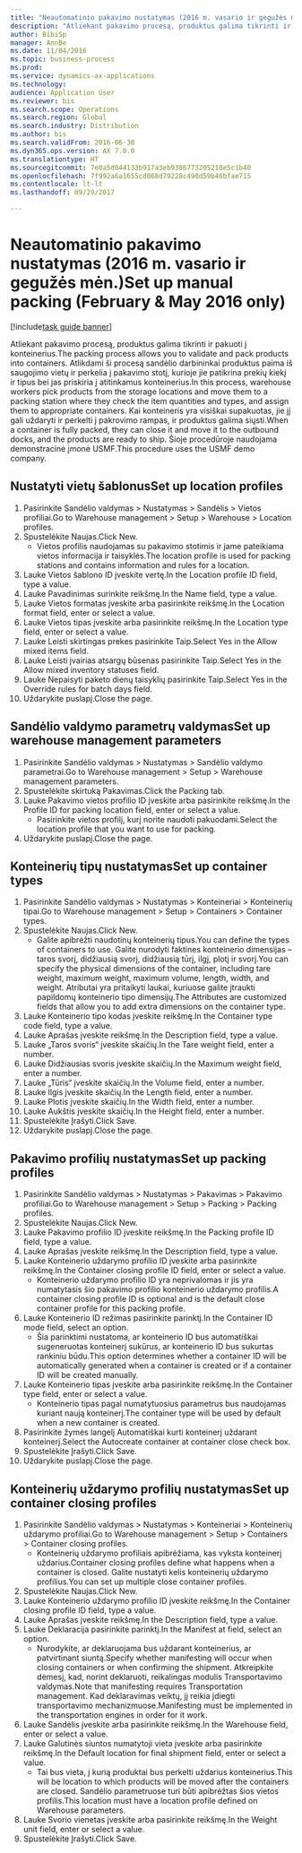 ```yaml
--- 
title: "Neautomatinio pakavimo nustatymas (2016 m. vasario ir gegužės mėn.)"
description: "Atliekant pakavimo procesą, produktus galima tikrinti ir pakuoti į konteinerius."
author: BibiSp
manager: AnnBe
ms.date: 11/04/2016
ms.topic: business-process
ms.prod: 
ms.service: dynamics-ax-applications
ms.technology: 
audience: Application User
ms.reviewer: bis
ms.search.scope: Operations
ms.search.region: Global
ms.search.industry: Distribution
ms.author: bis
ms.search.validFrom: 2016-06-30
ms.dyn365.ops.version: AX 7.0.0
ms.translationtype: HT
ms.sourcegitcommit: 7e0a5d044133b917a3eb9386773205218e5c1b40
ms.openlocfilehash: 7f992a6a1655cd868d79228c490d59b46bfae715
ms.contentlocale: lt-lt
ms.lasthandoff: 09/29/2017

---
```

# <a name="set-up-manual-packing-february--may-2016-only"></a><span data-ttu-id="97aed-103">Neautomatinio pakavimo nustatymas (2016 m. vasario ir gegužės mėn.)</span><span class="sxs-lookup"><span data-stu-id="97aed-103">Set up manual packing (February & May 2016 only)</span></span>

[!include[task guide banner](../../includes/task-guide-banner.md)]

<span data-ttu-id="97aed-104">Atliekant pakavimo procesą, produktus galima tikrinti ir pakuoti į konteinerius.</span><span class="sxs-lookup"><span data-stu-id="97aed-104">The packing process allows you to validate and pack products into containers.</span></span> <span data-ttu-id="97aed-105">Atlikdami ši procesą sandėlio darbininkai produktus paima iš saugojimo vietų ir perkelia į pakavimo stotį, kurioje jie patikrina prekių kiekį ir tipus bei jas priskiria į atitinkamus konteinerius.</span><span class="sxs-lookup"><span data-stu-id="97aed-105">In this process, warehouse workers pick products from the storage locations and move them to a packing station where they check the item quantities and types, and assign them to appropriate containers.</span></span> <span data-ttu-id="97aed-106">Kai konteineris yra visiškai supakuotas, jie jį gali uždaryti ir perkelti į pakrovimo rampas, ir produktus galima siųsti.</span><span class="sxs-lookup"><span data-stu-id="97aed-106">When a container is fully packed, they can close it and move it to the outbound docks, and the products are ready to ship.</span></span> <span data-ttu-id="97aed-107">Šioje procedūroje naudojama demonstracinė įmonė USMF.</span><span class="sxs-lookup"><span data-stu-id="97aed-107">This procedure uses the USMF demo company.</span></span>


## <a name="set-up-location-profiles"></a><span data-ttu-id="97aed-108">Nustatyti vietų šablonus</span><span class="sxs-lookup"><span data-stu-id="97aed-108">Set up location profiles</span></span>
1. <span data-ttu-id="97aed-109">Pasirinkite Sandėlio valdymas > Nustatymas > Sandėlis > Vietos profiliai.</span><span class="sxs-lookup"><span data-stu-id="97aed-109">Go to Warehouse management > Setup > Warehouse > Location profiles.</span></span>
2. <span data-ttu-id="97aed-110">Spustelėkite Naujas.</span><span class="sxs-lookup"><span data-stu-id="97aed-110">Click New.</span></span>
    * <span data-ttu-id="97aed-111">Vietos profilis naudojamas su pakavimo stotimis ir jame pateikiama vietos informacija ir taisyklės.</span><span class="sxs-lookup"><span data-stu-id="97aed-111">The location profile is used for packing stations and contains information and rules for a location.</span></span>  
3. <span data-ttu-id="97aed-112">Lauke Vietos šablono ID įveskite vertę.</span><span class="sxs-lookup"><span data-stu-id="97aed-112">In the Location profile ID field, type a value.</span></span>
4. <span data-ttu-id="97aed-113">Lauke Pavadinimas surinkite reikšmę.</span><span class="sxs-lookup"><span data-stu-id="97aed-113">In the Name field, type a value.</span></span>
5. <span data-ttu-id="97aed-114">Lauke Vietos formatas įveskite arba pasirinkite reikšmę.</span><span class="sxs-lookup"><span data-stu-id="97aed-114">In the Location format field, enter or select a value.</span></span>
6. <span data-ttu-id="97aed-115">Lauke Vietos tipas įveskite arba pasirinkite reikšmę.</span><span class="sxs-lookup"><span data-stu-id="97aed-115">In the Location type field, enter or select a value.</span></span>
7. <span data-ttu-id="97aed-116">Lauke Leisti skirtingas prekes pasirinkite Taip.</span><span class="sxs-lookup"><span data-stu-id="97aed-116">Select Yes in the Allow mixed items field.</span></span>
8. <span data-ttu-id="97aed-117">Lauke Leisti įvairias atsargų būsenas pasirinkite Taip.</span><span class="sxs-lookup"><span data-stu-id="97aed-117">Select Yes in the Allow mixed  inventory statuses field.</span></span>
9. <span data-ttu-id="97aed-118">Lauke Nepaisyti paketo dienų taisyklių pasirinkite Taip.</span><span class="sxs-lookup"><span data-stu-id="97aed-118">Select Yes in the Override rules for batch days field.</span></span>
10. <span data-ttu-id="97aed-119">Uždarykite puslapį.</span><span class="sxs-lookup"><span data-stu-id="97aed-119">Close the page.</span></span>

## <a name="set-up-warehouse-management-parameters"></a><span data-ttu-id="97aed-120">Sandėlio valdymo parametrų valdymas</span><span class="sxs-lookup"><span data-stu-id="97aed-120">Set up warehouse management parameters</span></span> 
1. <span data-ttu-id="97aed-121">Pasirinkite Sandėlio valdymas > Nustatymas > Sandėlio valdymo parametrai.</span><span class="sxs-lookup"><span data-stu-id="97aed-121">Go to Warehouse management > Setup > Warehouse management parameters.</span></span>
2. <span data-ttu-id="97aed-122">Spustelėkite skirtuką Pakavimas.</span><span class="sxs-lookup"><span data-stu-id="97aed-122">Click the Packing tab.</span></span>
3. <span data-ttu-id="97aed-123">Lauke Pakavimo vietos profilio ID įveskite arba pasirinkite reikšmę.</span><span class="sxs-lookup"><span data-stu-id="97aed-123">In the Profile ID for packing location field, enter or select a value.</span></span>
    * <span data-ttu-id="97aed-124">Pasirinkite vietos profilį, kurį norite naudoti pakuodami.</span><span class="sxs-lookup"><span data-stu-id="97aed-124">Select the location profile that you want to use for packing.</span></span>  
4. <span data-ttu-id="97aed-125">Uždarykite puslapį.</span><span class="sxs-lookup"><span data-stu-id="97aed-125">Close the page.</span></span>

## <a name="set-up-container-types"></a><span data-ttu-id="97aed-126">Konteinerių tipų nustatymas</span><span class="sxs-lookup"><span data-stu-id="97aed-126">Set up container types</span></span>
1. <span data-ttu-id="97aed-127">Pasirinkite Sandėlio valdymas > Nustatymas > Konteineriai > Konteinerių tipai.</span><span class="sxs-lookup"><span data-stu-id="97aed-127">Go to Warehouse management > Setup > Containers > Container types.</span></span>
2. <span data-ttu-id="97aed-128">Spustelėkite Naujas.</span><span class="sxs-lookup"><span data-stu-id="97aed-128">Click New.</span></span>
    * <span data-ttu-id="97aed-129">Galite apibrėžti naudotinų konteinerių tipus.</span><span class="sxs-lookup"><span data-stu-id="97aed-129">You can define the types of containers to use.</span></span> <span data-ttu-id="97aed-130">Galite nurodyti faktines konteinerio dimensijas – taros svorį, didžiausią svorį, didžiausią tūrį, ilgį, plotį ir svorį.</span><span class="sxs-lookup"><span data-stu-id="97aed-130">You can specify the physical dimensions of the container, including tare weight, maximum weight, maximum volume, length, width, and weight.</span></span>  <span data-ttu-id="97aed-131">Atributai yra pritaikyti laukai, kuriuose galite įtraukti papildomų konteinerio tipo dimensijų.</span><span class="sxs-lookup"><span data-stu-id="97aed-131">The Attributes are customized fields that allow you to add extra dimensions on the container type.</span></span>     
3. <span data-ttu-id="97aed-132">Lauke Konteinerio tipo kodas įveskite reikšmę.</span><span class="sxs-lookup"><span data-stu-id="97aed-132">In the Container type code field, type a value.</span></span>
4. <span data-ttu-id="97aed-133">Lauke Aprašas įveskite reikšmę.</span><span class="sxs-lookup"><span data-stu-id="97aed-133">In the Description field, type a value.</span></span>
5. <span data-ttu-id="97aed-134">Lauke „Taros svoris“ įveskite skaičių.</span><span class="sxs-lookup"><span data-stu-id="97aed-134">In the Tare weight field, enter a number.</span></span>
6. <span data-ttu-id="97aed-135">Lauke Didžiausias svoris įveskite skaičių.</span><span class="sxs-lookup"><span data-stu-id="97aed-135">In the Maximum weight field, enter a number.</span></span>
7. <span data-ttu-id="97aed-136">Lauke „Tūris“ įveskite skaičių.</span><span class="sxs-lookup"><span data-stu-id="97aed-136">In the Volume field, enter a number.</span></span>
8. <span data-ttu-id="97aed-137">Lauke Ilgis įveskite skaičių.</span><span class="sxs-lookup"><span data-stu-id="97aed-137">In the Length field, enter a number.</span></span>
9. <span data-ttu-id="97aed-138">Lauke Plotis įveskite skaičių.</span><span class="sxs-lookup"><span data-stu-id="97aed-138">In the Width field, enter a number.</span></span>
10. <span data-ttu-id="97aed-139">Lauke Aukštis įveskite skaičių.</span><span class="sxs-lookup"><span data-stu-id="97aed-139">In the Height field, enter a number.</span></span>
11. <span data-ttu-id="97aed-140">Spustelėkite Įrašyti.</span><span class="sxs-lookup"><span data-stu-id="97aed-140">Click Save.</span></span>
12. <span data-ttu-id="97aed-141">Uždarykite puslapį.</span><span class="sxs-lookup"><span data-stu-id="97aed-141">Close the page.</span></span>

## <a name="set-up-packing-profiles"></a><span data-ttu-id="97aed-142">Pakavimo profilių nustatymas</span><span class="sxs-lookup"><span data-stu-id="97aed-142">Set up packing profiles</span></span>
1. <span data-ttu-id="97aed-143">Pasirinkite Sandėlio valdymas > Nustatymas > Pakavimas > Pakavimo profiliai.</span><span class="sxs-lookup"><span data-stu-id="97aed-143">Go to Warehouse management > Setup > Packing > Packing profiles.</span></span>
2. <span data-ttu-id="97aed-144">Spustelėkite Naujas.</span><span class="sxs-lookup"><span data-stu-id="97aed-144">Click New.</span></span>
3. <span data-ttu-id="97aed-145">Lauke Pakavimo profilio ID įveskite reikšmę.</span><span class="sxs-lookup"><span data-stu-id="97aed-145">In the Packing profile ID field, type a value.</span></span>
4. <span data-ttu-id="97aed-146">Lauke Aprašas įveskite reikšmę.</span><span class="sxs-lookup"><span data-stu-id="97aed-146">In the Description field, type a value.</span></span>
5. <span data-ttu-id="97aed-147">Lauke Konteinerio uždarymo profilio ID įveskite arba pasirinkite reikšmę.</span><span class="sxs-lookup"><span data-stu-id="97aed-147">In the Container closing profile ID field, enter or select a value.</span></span>
    * <span data-ttu-id="97aed-148">Konteinerio uždarymo profilio ID yra neprivalomas ir jis yra numatytasis šio pakavimo profilio konteinerio uždarymo profilis.</span><span class="sxs-lookup"><span data-stu-id="97aed-148">A container closing profile ID is optional and is the default close container profile for this packing profile.</span></span>  
6. <span data-ttu-id="97aed-149">Lauke Konteinerio ID režimas pasirinkite parinktį.</span><span class="sxs-lookup"><span data-stu-id="97aed-149">In the Container ID mode field, select an option.</span></span>
    * <span data-ttu-id="97aed-150">Šia parinktimi nustatoma, ar konteinerio ID bus automatiškai sugeneruotas konteinerį sukūrus, ar konteinerio ID bus sukurtas rankiniu būdu.</span><span class="sxs-lookup"><span data-stu-id="97aed-150">This option determines whether a container ID will be automatically generated when a container is created or if a container ID will be created manually.</span></span>  
7. <span data-ttu-id="97aed-151">Lauke Konteinerio tipas įveskite arba pasirinkite reikšmę.</span><span class="sxs-lookup"><span data-stu-id="97aed-151">In the Container type field, enter or select a value.</span></span>
    * <span data-ttu-id="97aed-152">Konteinerio tipas pagal numatytuosius parametrus bus naudojamas kuriant naują konteinerį.</span><span class="sxs-lookup"><span data-stu-id="97aed-152">The container type will be used by default when a new container is created.</span></span>  
8. <span data-ttu-id="97aed-153">Pasirinkite žymės langelį Automatiškai kurti konteinerį uždarant konteinerį.</span><span class="sxs-lookup"><span data-stu-id="97aed-153">Select the Autocreate container at container close check box.</span></span>
9. <span data-ttu-id="97aed-154">Spustelėkite Įrašyti.</span><span class="sxs-lookup"><span data-stu-id="97aed-154">Click Save.</span></span>
10. <span data-ttu-id="97aed-155">Uždarykite puslapį.</span><span class="sxs-lookup"><span data-stu-id="97aed-155">Close the page.</span></span>

## <a name="set-up-container-closing-profiles"></a><span data-ttu-id="97aed-156">Konteinerių uždarymo profilių nustatymas</span><span class="sxs-lookup"><span data-stu-id="97aed-156">Set up container closing profiles</span></span>
1. <span data-ttu-id="97aed-157">Pasirinkite Sandėlio valdymas > Nustatymas > Konteineriai > Konteinerių uždarymo profiliai.</span><span class="sxs-lookup"><span data-stu-id="97aed-157">Go to Warehouse management > Setup > Containers > Container closing profiles.</span></span>
    * <span data-ttu-id="97aed-158">Konteinerių uždarymo profiliais apibrėžiama, kas vyksta konteinerį uždarius.</span><span class="sxs-lookup"><span data-stu-id="97aed-158">Container closing profiles define what happens when a container is closed.</span></span> <span data-ttu-id="97aed-159">Galite nustatyti kelis konteinerių uždarymo profilius.</span><span class="sxs-lookup"><span data-stu-id="97aed-159">You can set up multiple close container profiles.</span></span>       
2. <span data-ttu-id="97aed-160">Spustelėkite Naujas.</span><span class="sxs-lookup"><span data-stu-id="97aed-160">Click New.</span></span>
3. <span data-ttu-id="97aed-161">Lauke Konteinerio uždarymo profilio ID įveskite reikšmę.</span><span class="sxs-lookup"><span data-stu-id="97aed-161">In the Container closing profile ID field, type a value.</span></span>
4. <span data-ttu-id="97aed-162">Lauke Aprašas įveskite reikšmę.</span><span class="sxs-lookup"><span data-stu-id="97aed-162">In the Description field, type a value.</span></span>
5. <span data-ttu-id="97aed-163">Lauke Deklaracija pasirinkite parinktį.</span><span class="sxs-lookup"><span data-stu-id="97aed-163">In the Manifest at field, select an option.</span></span>
    * <span data-ttu-id="97aed-164">Nurodykite, ar deklaruojama bus uždarant konteinerius, ar patvirtinant siuntą.</span><span class="sxs-lookup"><span data-stu-id="97aed-164">Specify whether manifesting will occur when closing containers or when confirming the shipment.</span></span> <span data-ttu-id="97aed-165">Atkreipkite dėmesį, kad, norint deklaruoti, reikalingas modulis Transportavimo valdymas.</span><span class="sxs-lookup"><span data-stu-id="97aed-165">Note that manifesting requires Transportation management.</span></span> <span data-ttu-id="97aed-166">Kad deklaravimas veiktų, jį reikia įdiegti transportavimo mechanizmuose.</span><span class="sxs-lookup"><span data-stu-id="97aed-166">Manifesting must be implemented in the transportation engines in order for it work.</span></span>  
6. <span data-ttu-id="97aed-167">Lauke Sandėlis įveskite arba pasirinkite reikšmę.</span><span class="sxs-lookup"><span data-stu-id="97aed-167">In the Warehouse field, enter or select a value.</span></span>
7. <span data-ttu-id="97aed-168">Lauke Galutinės siuntos numatytoji vieta įveskite arba pasirinkite reikšmę.</span><span class="sxs-lookup"><span data-stu-id="97aed-168">In the Default location for final shipment field, enter or select a value.</span></span>
    * <span data-ttu-id="97aed-169">Tai bus vieta, į kurią produktai bus perkelti uždarius konteinerius.</span><span class="sxs-lookup"><span data-stu-id="97aed-169">This will be location to which products will be moved after the containers are closed.</span></span> <span data-ttu-id="97aed-170">Sandėlio parametruose turi būti apibrėžtas šios vietos profilis.</span><span class="sxs-lookup"><span data-stu-id="97aed-170">This location must have a location profile defined on Warehouse parameters.</span></span>  
8. <span data-ttu-id="97aed-171">Lauke Svorio vienetas įveskite arba pasirinkite reikšmę.</span><span class="sxs-lookup"><span data-stu-id="97aed-171">In the Weight unit field, enter or select a value.</span></span>
9. <span data-ttu-id="97aed-172">Spustelėkite Įrašyti.</span><span class="sxs-lookup"><span data-stu-id="97aed-172">Click Save.</span></span>


